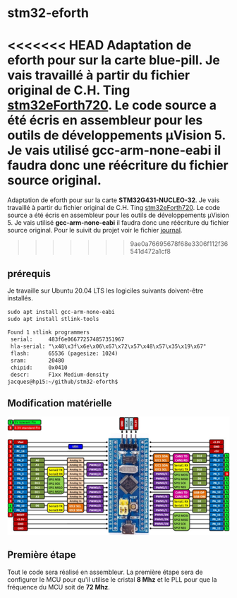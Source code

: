 # stm32-eforth

<<<<<<< HEAD
Adaptation de eforth pour sur la carte **blue-pill**. Je vais travaillé à partir du fichier original de C.H. Ting [stm32eForth720](http://forth.org/OffeteStore/2165_stm32eForth720.zip).  Le code source a été écris en assembleur pour les outils de développements µVision 5. Je vais utilisé **gcc-arm-none-eabi** il faudra donc une réécriture du fichier source original. 
=======
Adaptation de eforth pour sur la carte **STM32G431-NUCLEO-32**. Je vais travaillé à partir du fichier original de C.H. Ting [stm32eForth720](http://forth.org/OffeteStore/2165_stm32eForth720.zip).  Le code source a été écris en assembleur pour les outils de développements µVision 5. Je vais utilisé **gcc-arm-none-eabi** il faudra donc une réécriture du fichier source original. Pour le suivit du projet voir le fichier [journal](journal.md).
>>>>>>> 9ae0a76695678f68e3306f112f36541d472a1cf8

## prérequis

Je travaille sur Ubuntu 20.04 LTS les logiciles suivants doivent-être installés. 

    sudo apt install gcc-arm-none-eabi
    sudo apt install stlink-tools
  
 
```
Found 1 stlink programmers
 serial:     483f6e066772574857351967
 hla-serial: "\x48\x3f\x6e\x06\x67\x72\x57\x48\x57\x35\x19\x67"
 flash:      65536 (pagesize: 1024)
 sram:       20480
 chipid:     0x0410
 descr:      F1xx Medium-density
jacques@hp15:~/github/stm32-eforth$ 
```

## Modification matérielle
![carte](board/blue-pill/board-view-2.jpg)
  
## Première étape

Tout le code sera réalisé en assembleur. La première étape sera de configurer le MCU pour qu'il utilise le cristal **8 Mhz** et le PLL pour que la fréquence du MCU soit de **72 Mhz**. 

